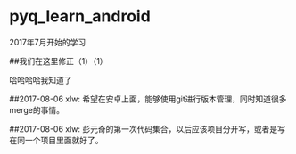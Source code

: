 # pyq_learn_android
2017年7月开始的学习

##我们在这里修正（1）（1）

哈哈哈哈我知道了

##2017-08-06
xlw: 希望在安卓上面，能够使用git进行版本管理，同时知道很多merge的事情。

##2017-08-06
xlw: 彭元奇的第一次代码集合，以后应该项目分开写，或者是写在同一个项目里面就好了。

